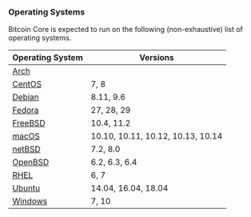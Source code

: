 ### Operating Systems

Bitcoin Core is expected to run on the following (non-exhaustive) list of operating systems.

| Operating System | Versions |
| --- | --- |
| [Arch](https://www.archlinux.org) | |
| [CentOS](https://www.centos.org) | 7, 8 |
| [Debian](https://www.debian.org) | 8.11, 9.6 |
| [Fedora](https://getfedora.org) | 27, 28, 29 |
| [FreeBSD](https://www.freebsd.org) | 10.4, 11.2 |
| [macOS](https://www.apple.com/au/macos) | 10.10, 10.11, 10.12, 10.13, 10.14 |
| [netBSD](https://www.netbsd.org) | 7.2, 8.0 |
| [OpenBSD](https://www.openbsd.org) | 6.2, 6.3, 6.4 |
| [RHEL](https://www.redhat.com/en/technologies/linux-platforms/enterprise-linux) | 6, 7 |
| [Ubuntu](https://www.ubuntu.com) | 14.04, 16.04, 18.04 |
| [Windows](https://developer.microsoft.com/en-us/microsoft-edge/tools/vms) | 7, 10 |
